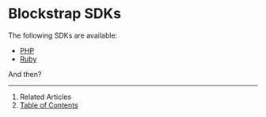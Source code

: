 Blockstrap SDKs
==================

The following SDKs are available:

* [PHP](php/)
* [Ruby](ruby/)

And then?

--------------------------------------------------------------------------------

1. Related Articles
3. [Table of Contents](../../)
